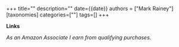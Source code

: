 +++
title=""
description=""
date={{date}}
authors = ["Mark Rainey"]
[taxonomies]
categories=[""]
tags=[]
+++

<!-- more -->


__Links__


*As an Amazon Associate I earn from qualifying purchases.*
